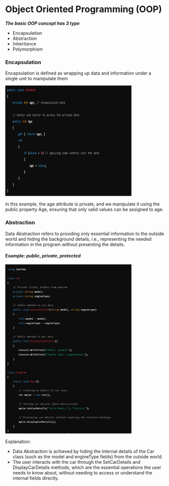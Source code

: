 # Object Oriented Programming (OOP)

**_The basic OOP concept has 3 type_**

- Encapsulation
- Abstraction
- Inheritance
- Polymorphism


### **Encapsulation**

Encapsulation is defined as wrapping up data and information under a single unit to manipulate them  


<img src="Readme_Imgs/Encapsulation.jpg" alt="Encapsulation_img" width="400" height="350">

In this example, the age attribute is private, and we manipulate it using the public property Age, ensuring that only valid values can be assigned to age.



### **Abstraction**

Data Abstraction refers to providing only essential information to the outside world and hiding the background details, i.e., representing the needed information in the program without presenting the details.
#### Example: *public*, *private*, *protected*

<img src="Readme_Imgs/Abstraction.jpg" alt="Abstraction_img" width="400">

Explanation:
- Data Abstraction is achieved by hiding the internal details of the Car class (such as the model and engineType fields) from the outside world.
- The user interacts with the car through the SetCarDetails and DisplayCarDetails methods, which are the essential operations the user needs to know about, without needing to access or understand the internal fields directly.